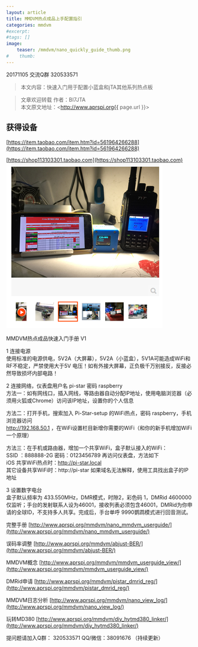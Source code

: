 ```yaml
---
layout: article
title: MMDVM热点成品上手配置指引
categories: mmdvm
#excerpt:
#tags: []
image:
    teaser: /mmdvm/nano_quickly_guide_thumb.png
#    thumb:
---
```


20171105 交流Q群 320533571     

> 本文内容：快速入门用于配置小蓝盒和jTA其他系列热点板

> 文章欢迎转载
> 作者：BI7JTA  
> 本文原文地址：<http://www.aprspi.org{{ page.url }}>   

## 获得设备    
[https://item.taobao.com/item.htm?id=561964266288](https://item.taobao.com/item.htm?id=561964266288)  

[https://shop113103301.taobao.com](https://shop113103301.taobao.com)  
![图片装载中](/images/mmdvm/nano_userguide_taobao.png)      

MMDVM热点成品快速入门手册 V1   

1 连接电源   
使用标准的电源供电，5V2A（大屏幕），5V2A（小蓝盒），5V1A可能造成WiFi和RF不稳定，严禁使用大于5V 电压！如有外接大屏幕，正负极千万别接反，反接必然导致损坏内部电路！   

2 连接网络，仪表盘用户名 pi-star 密码 raspberry   
方法一：如有网线口，插入网线，等路由器自动分配IP地址，使用电脑浏览器（必须用火狐或Chrome）访问该IP地址，设置你的个人信息   

方法二：打开手机，搜索加入 Pi-Star-setup 的WiFi热点，密码 raspberry，手机浏览器访问   
http://192.168.50.1 ，在WiFi设置栏目新增你需要的WiFi（和你的新手机增加WiFi一个原理）  

方法三：在手机或路由器，增加一个共享WiFi，盒子默认接入的WiFi：   
SSID ：888888-2G  密码：0123456789 再访问仪表盘，方法如下   
iOS 共享WiFi热点时：http://pi-star.local  
其它设备共享WiFi时：http://pi-star  如果域名无法解释，使用工具找出盒子的IP地址  

3 设置数字电台  
盒子默认频率为 433.550MHz，DMR模式，时隙2，彩色码 1，DMRid 4600000仅监听；手台的发射联系人设为46001，接收列表必须包含46001，DMRid为你申请的全球ID，不支持多人共享。完成后，手台单呼 9990鹦鹉模式进行回音测试。  

完整手册 [http://www.aprspi.org/mmdvm/nano_mmdvm_userguide/](http://www.aprspi.org/mmdvm/nano_mmdvm_userguide/)   

误码率调整 [http://www.aprspi.org/mmdvm/abjust-BER/](http://www.aprspi.org/mmdvm/abjust-BER/)    

MMDVM概念 [http://www.aprspi.org/mmdvm/mmdvm_userguide_view/](http://www.aprspi.org/mmdvm/mmdvm_userguide_view/)  

DMRid申请 [http://www.aprspi.org/mmdvm/pistar_dmrid_reg/](http://www.aprspi.org/mmdvm/pistar_dmrid_reg/)  

MMDVM日志分析 [http://www.aprspi.org/mmdvm/nano_view_log/](http://www.aprspi.org/mmdvm/nano_view_log/)  

玩转MD380 [http://www.aprspi.org/mmdvm/diy_hytmd380_linker/](http://www.aprspi.org/mmdvm/diy_hytmd380_linker/)  

提问题请加入Q群： 320533571  QQ/微信：38091676
（持续更新）







